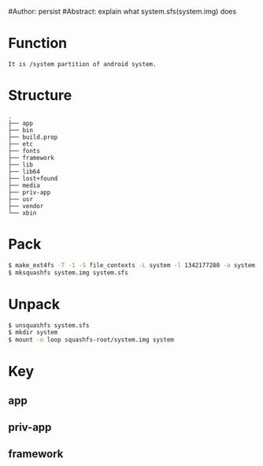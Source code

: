 #Author: persist
#Abstract: explain what system.sfs(system.img) does

# Function

	It is /system partition of android system.


# Structure

```
.
├── app
├── bin
├── build.prop
├── etc
├── fonts
├── framework
├── lib
├── lib64
├── lost+found
├── media
├── priv-app
├── usr
├── vendor
└── xbin
```


# Pack

``` bash
$ make_ext4fs -T -1 -S file_contexts -L system -l 1342177280 -a system system.img system system
$ mksquashfs system.img system.sfs
```

# Unpack

``` bash
$ unsquashfs system.sfs
$ mkdir system
$ mount -o loop squashfs-root/system.img system
```

# Key

## app

## priv-app

## framework
